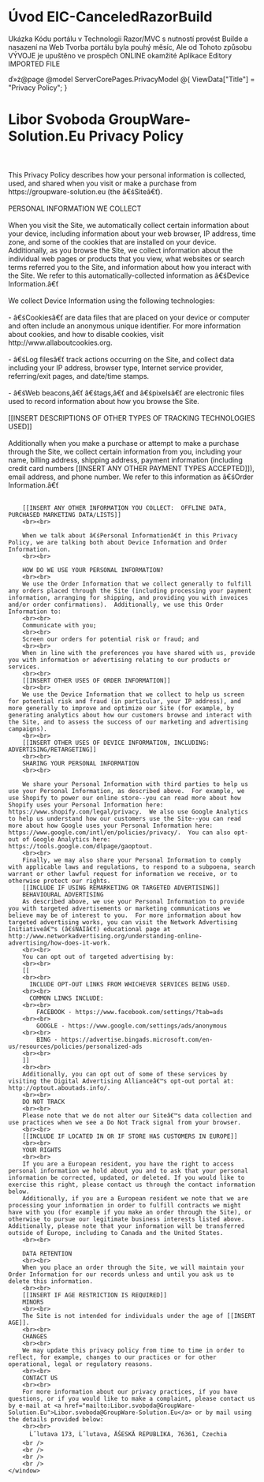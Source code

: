 ﻿# Úvod   EIC-CanceledRazorBuild  

Ukázka Kódu portálu v Technologii Razor/MVC s nutností provést Builde a nasazení na Web
Tvorba portálu byla pouhý měsíc, Ale od Tohoto způsobu VÝVOJE je upuštěno
ve prospěch ONLINE okamžité Aplikace Editory
IMPORTED FILE

ď»ż@page 
@model ServerCorePages.PrivacyModel
@{
    ViewData["Title"] = "Privacy Policy";
}

<div class="text-center info-panel">
    <window>
        <h1>Libor Svoboda GroupWare-Solution.Eu Privacy Policy</h1>
        <br><br>
        This Privacy Policy describes how your personal information is collected, used, and shared when you visit or make a purchase from https://groupware-solution.eu (the â€śSiteâ€ť).
        <br><br>
        PERSONAL INFORMATION WE COLLECT
        <br><br>
        When you visit the Site, we automatically collect certain information about your device, including information about your web browser, IP address, time zone, and some of the cookies that are installed on your device. Additionally, as you browse the Site, we collect information about the individual web pages or products that you view, what websites or search terms referred you to the Site, and information about how you interact with the Site. We refer to this automatically-collected information as â€śDevice Information.â€ť
        <br><br>
        We collect Device Information using the following technologies:
        <br><br>
            - â€śCookiesâ€ť are data files that are placed on your device or computer and often include an anonymous unique identifier. For more information about cookies, and how to disable cookies, visit http://www.allaboutcookies.org.
        <br><br>
            - â€śLog filesâ€ť track actions occurring on the Site, and collect data including your IP address, browser type, Internet service provider, referring/exit pages, and date/time stamps.
        <br><br>
            - â€śWeb beacons,â€ť â€śtags,â€ť and â€śpixelsâ€ť are electronic files used to record information about how you browse the Site.
        <br><br>
            [[INSERT DESCRIPTIONS OF OTHER TYPES OF TRACKING TECHNOLOGIES USED]]
        <br><br>
        Additionally when you make a purchase or attempt to make a purchase through the Site, we collect certain information from you, including your name, billing address, shipping address, payment information (including credit card numbers [[INSERT ANY OTHER PAYMENT TYPES ACCEPTED]]), email address, and phone number.  We refer to this information as â€śOrder Information.â€ť
        <br><br>

        [[INSERT ANY OTHER INFORMATION YOU COLLECT:  OFFLINE DATA, PURCHASED MARKETING DATA/LISTS]]
        <br><br>

        When we talk about â€śPersonal Informationâ€ť in this Privacy Policy, we are talking both about Device Information and Order Information.
        <br><br>

        HOW DO WE USE YOUR PERSONAL INFORMATION?
        <br><br>
        We use the Order Information that we collect generally to fulfill any orders placed through the Site (including processing your payment information, arranging for shipping, and providing you with invoices and/or order confirmations).  Additionally, we use this Order Information to:
        <br><br>
        Communicate with you;
        <br><br>
        Screen our orders for potential risk or fraud; and
        <br><br>
        When in line with the preferences you have shared with us, provide you with information or advertising relating to our products or services.
        <br><br>
        [[INSERT OTHER USES OF ORDER INFORMATION]]
        <br><br>
        We use the Device Information that we collect to help us screen for potential risk and fraud (in particular, your IP address), and more generally to improve and optimize our Site (for example, by generating analytics about how our customers browse and interact with the Site, and to assess the success of our marketing and advertising campaigns).
        <br><br>
        [[INSERT OTHER USES OF DEVICE INFORMATION, INCLUDING:  ADVERTISING/RETARGETING]]
        <br><br>
        SHARING YOUR PERSONAL INFORMATION
        <br><br>

        We share your Personal Information with third parties to help us use your Personal Information, as described above.  For example, we use Shopify to power our online store--you can read more about how Shopify uses your Personal Information here:  https://www.shopify.com/legal/privacy.  We also use Google Analytics to help us understand how our customers use the Site--you can read more about how Google uses your Personal Information here:  https://www.google.com/intl/en/policies/privacy/.  You can also opt-out of Google Analytics here:  https://tools.google.com/dlpage/gaoptout.
        <br><br>
        Finally, we may also share your Personal Information to comply with applicable laws and regulations, to respond to a subpoena, search warrant or other lawful request for information we receive, or to otherwise protect our rights.
        [[INCLUDE IF USING REMARKETING OR TARGETED ADVERTISING]]
        BEHAVIOURAL ADVERTISING
        As described above, we use your Personal Information to provide you with targeted advertisements or marketing communications we believe may be of interest to you.  For more information about how targeted advertising works, you can visit the Network Advertising Initiativeâ€™s (â€śNAIâ€ť) educational page at http://www.networkadvertising.org/understanding-online-advertising/how-does-it-work.
        <br><br>
        You can opt out of targeted advertising by:
        <br><br>
        [[
        <br><br>
          INCLUDE OPT-OUT LINKS FROM WHICHEVER SERVICES BEING USED.
        <br><br>
          COMMON LINKS INCLUDE:
        <br><br>
            FACEBOOK - https://www.facebook.com/settings/?tab=ads
        <br><br>
            GOOGLE - https://www.google.com/settings/ads/anonymous
        <br><br>
            BING - https://advertise.bingads.microsoft.com/en-us/resources/policies/personalized-ads
        <br><br>
        ]]
        <br><br>
        Additionally, you can opt out of some of these services by visiting the Digital Advertising Allianceâ€™s opt-out portal at:  http://optout.aboutads.info/.
        <br><br>
        DO NOT TRACK
        <br><br>
        Please note that we do not alter our Siteâ€™s data collection and use practices when we see a Do Not Track signal from your browser.
        <br><br>
        [[INCLUDE IF LOCATED IN OR IF STORE HAS CUSTOMERS IN EUROPE]]
        <br><br>
        YOUR RIGHTS
        <br><br>
        If you are a European resident, you have the right to access personal information we hold about you and to ask that your personal information be corrected, updated, or deleted. If you would like to exercise this right, please contact us through the contact information below.
        Additionally, if you are a European resident we note that we are processing your information in order to fulfill contracts we might have with you (for example if you make an order through the Site), or otherwise to pursue our legitimate business interests listed above.  Additionally, please note that your information will be transferred outside of Europe, including to Canada and the United States.
        <br><br>

        DATA RETENTION
        <br><br>
        When you place an order through the Site, we will maintain your Order Information for our records unless and until you ask us to delete this information.
        <br><br>
        [[INSERT IF AGE RESTRICTION IS REQUIRED]]
        MINORS
        <br><br>
        The Site is not intended for individuals under the age of [[INSERT AGE]].
        <br><br>
        CHANGES
        <br><br>
        We may update this privacy policy from time to time in order to reflect, for example, changes to our practices or for other operational, legal or regulatory reasons.
        <br><br>
        CONTACT US
        <br><br>
        For more information about our privacy practices, if you have questions, or if you would like to make a complaint, please contact us by e-mail at <a href="mailto:Libor.svoboda@GroupWare-Solution.Eu">Libor.svoboda@GroupWare-Solution.Eu</a> or by mail using the details provided below:
        <br><br>
          Ĺ˝lutava 173, Ĺ˝lutava, ÄŚESKĂ REPUBLIKA, 76361, Czechia
        <br />
        <br />
        <br />
        <br />
    </window>

</div>
